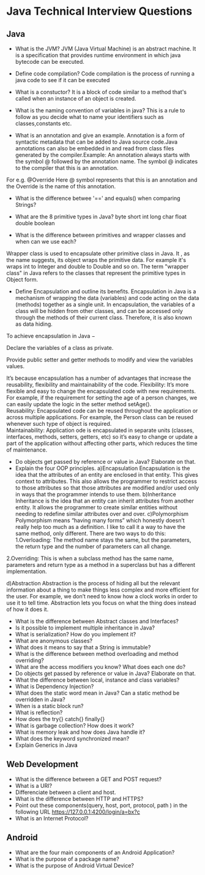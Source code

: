 # Java Technical Interview Questions
## Java
* What is the JVM?
JVM (Java Virtual Machine) is an abstract machine. It is a specification that provides runtime environment in which java bytecode can be executed.
* Define code compilation?
Code compilation is the process of running a java code to see if it can be executed
* What is a constuctor?
It is a block of code similar to a method that's called when an instance of an object is created. 

* What is the naming convention of variables in java?
This is a rule to follow as you decide what to name your identifiers  such as  classes,constants etc.

* What is an annotation and give an example.
Annotation is a form of syntactic metadata that can be added to Java source code.Java annotations can also be embedded in and read from class files generated by the compiler.Example:
An annotation always starts with the symbol @ followed by the annotation name. The symbol @ indicates to the compiler that this is an annotation.

For e.g. @Override
Here @ symbol represents that this is an annotation and the Override is the name of this annotation.

* What is the difference betwee '==' and equals() when comparing Strings?
* What are the 8 primitive types in Java?
byte
short
int
long
char
float
double
boolean

* What is the difference between primitives and wrapper classes and when can we use each?

Wrapper class is used to encapsulate other primitive class in Java. It , as the name suggests, its object wraps the primitive data. For example it's wraps int to Integer and double to Double and so on. The term "wrapper class" in Java refers to the classes that represent the primitive types in Object form.

* Define Encapsulation and outline its benefits.
Encapsulation in Java is a mechanism of wrapping the data (variables) and code acting on the data (methods) together as a single unit. In encapsulation, the variables of a class will be hidden from other classes, and can be accessed only through the methods of their current class. Therefore, it is also known as data hiding.

To achieve encapsulation in Java −

Declare the variables of a class as private.

Provide public setter and getter methods to modify and view the variables values.

It’s because encapsulation has a number of advantages that increase the reusability, flexibility and maintainability of the code.
Flexibility: It’s more flexible and easy to change the encapsulated code with new requirements. For example, if the requirement for setting the age of a person changes, we can easily update the logic in the setter method setAge().  
Reusability: Encapsulated code can be reused throughout the application or across multiple applications. For example, the Person class can be reused whenever such type of object is required.  
Maintainability: Application ode is encapsulated in separate units (classes, interfaces, methods, setters, getters, etc) so it’s easy to change or update a part of the application without affecting other parts, which reduces the time of maintenance.

* Do objects get passed by reference or value in Java? Elaborate on that.
* Explain the four OOP principles.
a)Encapsulation
Encapsulation is the idea that the attributes of an entity are enclosed in that entity. This gives context to attributes. This also allows the programmer to restrict access to those attributes so that those attributes are modified and/or used only in ways that the programmer intends to use them.
b)Inheritance
Inheritance is the idea that an entity can inherit attributes from another entity. It allows the programmer to create similar entities without needing to redefine similar attributes over and over.
c)Polymorphism
Polymorphism means “having many forms” which honestly doesn’t really help too much as a definition.  I like to call it a way to have the same method, only different. There are two ways to do this:
1.Overloading: The method name stays the same, but the parameters, the return type and the number of parameters can all change.

2.Overriding: This is when a subclass method has the same name, parameters and return type as a method in a superclass but has a different implementation.

d)Abstraction
Abstraction is the process of hiding all but the relevant information about a thing to make things less complex and more efficient for the user. For example, we don’t need to know how a clock works in order to use it to tell time. Abstraction lets you focus on what the thing does instead of how it does it.

* What is the difference between Abstract classes and Interfaces?
* Is it possible to implement multiple inheritance in Java?
* What is serialization? How do you implement it?
* What are anonymous classes?
* What does it means to say that a String is immutable?
* What is the difference between method overloading and method overriding?
* What are the access modifiers you know? What does each one do?
* Do objects get passed by reference or value in Java? Elaborate on that.
* What the difference between local, instance and class variables?
* What is Dependency Injection?
* What does the static word mean in Java? Can a static method be overridden in Java?
* When is a static block run?
* What is reflection?
* How does the try{} catch{} finally{}
* What is garbage collection? How does it work?
* What is memory leak and how does Java handle it?
* What does the keyword synchronized mean?
* Explain Generics in Java


## Web Development
* What is the difference between a GET and POST request?
* What is a URI?
* Differenciate between a client and host.
* What is the difference between HTTP and HTTPS?
* Point out these components(query, host, port, protocol, path ) in the following URL https://127.0.0.1:4200/login/a=bx?c
* What is an Internet Protocol?
## Android
* What are the four main components of an Android Application?
* What is the purpose of a package name?
* What is the purpose of Android Virtual Device?
